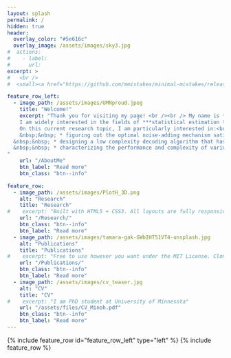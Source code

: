 ```yaml
---
layout: splash
permalink: /
hidden: true
header:
  overlay_color: "#5e616c"
  overlay_image: /assets/images/sky3.jpg
#  actions:
#    - label:
#      url:
excerpt: >
#   <br />
#  <small><a href="https://github.com/mmistakes/minimal-mistakes/releases/tag/4.24.0">Latest release v4.24.0</a></small>

feature_row_left:
  - image_path: /assets/images/UMNproud.jpeg
    title: "Welcome!"
    excerpt: "Thank you for visiting my page! <br /><br /> My name is **Minoh Jeong.** I am currently a PhD student/research assistant in the group of Prof. [Martina Cardone](https://mcardone.umn.edu) at University of Minnesota. Before joining Martina's group, I received my MS degree and was a member in the group of Prof. [Songnam Hong](https://sites.google.com/view/snlab) at Ajou University, South Korea.<br /><br />
    I am widely interested in the fields of ***statistical estimation theory, differential privacy, coding theory, information theory, machine learning*** and ***algorithm***. In particular, I am currently focusing on data permutation (data ranking) estimation problem motivated by privacy concern, and differential privacy.<br /><br />
    On this current research topic, I am particularly interested in:<br />
	&nbsp;&nbsp; * figuring out the optimal noise-adding mechanism satisfying differential privacy constraints in various systems (particularly, in this ranking estimation problem); <br />
  &nbsp;&nbsp; * designing a low complexity decoding algorithm that has a good performance; <br />
  &nbsp;&nbsp; * characterizing the performance and complexity of various decoders. <br />
"
    url: "/AboutMe"
    btn_label: "Read more"
    btn_class: "btn--info"

feature_row:
  - image_path: /assets/images/PlotH_3D.png
    alt: "Research"
    title: "Research"
#    excerpt: "Built with HTML5 + CSS3. All layouts are fully responsive with helpers to augment your content."
    url: "/Research/"
    btn_class: "btn--info"
    btn_label: "Read more"
  - image_path: /assets/images/tamara-gak-GWbIHT51VT4-unsplash.jpg
    alt: "Publications"
    title: "Publications"
#    excerpt: "Free to use however you want under the MIT License. Clone it, fork it, customize it... whatever!"
    url: "/Publications/"
    btn_class: "btn--info"
    btn_label: "Read more"      
  - image_path: /assets/images/cv_teaser.jpg
    alt: "CV"
    title: "CV"
#    excerpt: "I am PhD student at University of Minnesota"
    url: "/assets/files/CV_Minoh.pdf"
    btn_class: "btn--info"
    btn_label: "Read more"
---
```


{% include feature_row id="feature_row_left" type="left" %}
{% include feature_row %}
